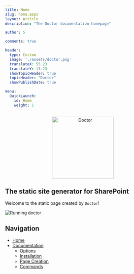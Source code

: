 ```yaml
---
title: Home
slug: home.aspx
layout: Article
description: "The Doctor documentation homepage"

author: 5

comments: true

header:
  type: Custom
  image: './assets/doctor.png'
  translateX: 55.23
  translateY: 13.23
  showTopicHeader: true
  topicHeader: "Doctor"
  showPublishDate: true

menu:
  QuickLaunch:
    id: Home
    weight: 1
---
```


<p style="text-align:center"><img style="height:200px" src="./assets/doctor.png" alt="Doctor" /></p>

## The static site generator for SharePoint

Welcome to the static page created by `Doctor`!

![Running doctor](./assets/doctor1.png)

## Navigation

- [Home](.)
- [Documentation](./doctor/documentation.md)
  - [Options](./doctor/options)
  - [Installation](./doctor/installation)
  - [Page Creation](./doctor/page-creation)
  - [Commands](./doctor/commands)